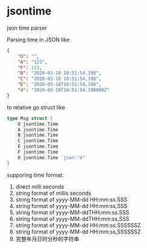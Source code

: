 # jsontime

json time parser

Parsing time in JSON like 

```json
{
    "O": "",
    "A": "123",
    "F": 123,
    "B": "2020-03-18 10:51:54.198",
    "C": "2020-03-18 10:51:54,198",
    "E": "2020-03-18T10:51:54,198",
    "d": "2020-03-18T10:51:54.198000Z"
}
```

to relative go struct like

```go
type Msg struct {
	O jsontime.Time
	A jsontime.Time
	B jsontime.Time
	C jsontime.Time
	E jsontime.Time
	F jsontime.Time
	D jsontime.Time `json:"d"`
}
```

supporing time format:

1. direct milli seconds
1. string format of millis seconds
1. string format of yyyy-MM-dd HH:mm:ss.SSS
1. string format of yyyy-MM-dd HH:mm:ss,SSS
1. string format of yyyy-MM-ddTHH:mm:ss.SSS
1. string format of yyyy-MM-ddTHH:mm:ss,SSS
1. string format of yyyy-MM-dd HH:mm:ss.SSSSSSZ
1. string format of yyyy-MM-dd HH:mm:ss,SSSSSSZ
1. 完整年月日时分秒的字符串
